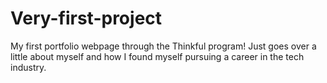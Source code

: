 # Very-first-project
My first portfolio webpage through the Thinkful program!
Just goes over a little about myself and how I found myself pursuing a career in the tech industry.
